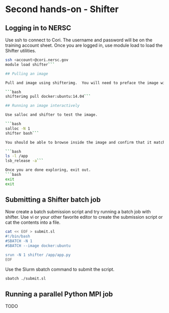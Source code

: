 # Second hands-on - Shifter

## Logging in to NERSC

Use ssh to connect to Cori.  The username and password will be on the training account sheet.  Once you are logged in, use module load to load the Shifter utilities.

```bash
ssh <account>@cori.nersc.gov
module load shifter```

## Pulling an image

Pull and image using shifterimg.  You will need to preface the image with "docker" to indicate this is a docker pull operation.

```bash
shifterimg pull docker:ubuntu:14.04```

## Running an image interactively

Use salloc and shifter to test the image.

```bash
salloc -N 1
shifter bash```

You should be able to browse inside the image and confirm that it matches what you pushed to dockerhub earlier.

```bash
ls -l /app
lsb_release -a```

Once you are done exploring, exit out.
```bash
exit
exit
```

## Submitting a Shifter batch job

Now create a batch submission script and try running a batch job with shifter.  Use vi or your other favorite editor to create the submission script or cat the contents into a file.

```bash
cat << EOF > submit.sl
#!/bin/bash
#SBATCH -N 1
#SBATCH --image docker:ubuntu

srun -N 1 shifter /app/app.py
EOF
```
Use the Slurm sbatch command to submit the script.

```bash
sbatch ./submit.sl
```

## Running a parallel Python MPI job

TODO
